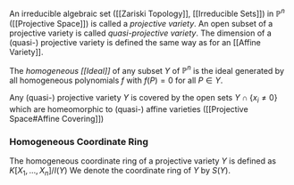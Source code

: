 An irreducible algebraic set ([[Zariski Topology]], [[Irreducible Sets]]) in $\mathbb{P}^n$ ([[Projective Space]]) is called a *projective variety*.
An open subset of a projective variety is called *quasi-projective variety*.
The dimension of a (quasi-) projective variety is defined the same way as for an [[Affine Variety]].

The *homogeneous [[Ideal]]* of any subset $Y$ of $\mathbb{P}^n$ is the ideal generated by all homogeneous polynomials $f$ with $f(P)=0$ for all $P\in Y$.

Any (quasi-) projective variety $Y$ is covered by the open sets $Y\cap \{x_i\neq 0\}$ which are homeomorphic to (quasi-) affine varieties ([[Projective Space#Affine Covering]])


### Homogeneous Coordinate Ring 

The homogeneous coordinate ring of a projective variety $Y$ is defined as $K[X_1,\dots,X_n]/I(Y)$ 
We denote the coordinate ring of $Y$ by $S(Y)$.